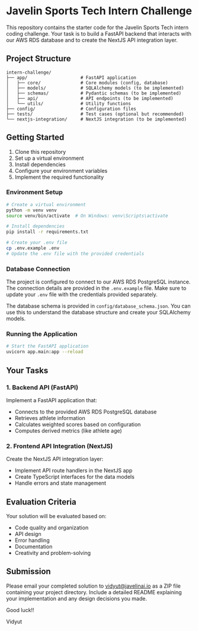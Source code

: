 # Javelin Sports Tech Intern Challenge

This repository contains the starter code for the Javelin Sports Tech intern coding challenge. Your task is to build a FastAPI backend that interacts with our AWS RDS database and to create the NextJS API integration layer.

## Project Structure

```
intern-challenge/
├── app/                    # FastAPI application
│   ├── core/               # Core modules (config, database)
│   ├── models/             # SQLAlchemy models (to be implemented)
│   ├── schemas/            # Pydantic schemas (to be implemented)
│   ├── api/                # API endpoints (to be implemented)
│   └── utils/              # Utility functions
├── config/                 # Configuration files
├── tests/                  # Test cases (optional but recommended)
└── nextjs-integration/     # NextJS integration (to be implemented)
```

## Getting Started

1. Clone this repository
2. Set up a virtual environment
3. Install dependencies
4. Configure your environment variables
5. Implement the required functionality

### Environment Setup

```bash
# Create a virtual environment
python -m venv venv
source venv/bin/activate  # On Windows: venv\Scripts\activate

# Install dependencies
pip install -r requirements.txt

# Create your .env file
cp .env.example .env
# Update the .env file with the provided credentials
```

### Database Connection

The project is configured to connect to our AWS RDS PostgreSQL instance. The connection details are provided in the `.env.example` file. Make sure to update your `.env` file with the credentials provided separately.

The database schema is provided in `config/database_schema.json`. You can use this to understand the database structure and create your SQLAlchemy models.

### Running the Application

```bash
# Start the FastAPI application
uvicorn app.main:app --reload
```

## Your Tasks

### 1. Backend API (FastAPI)

Implement a FastAPI application that:

- Connects to the provided AWS RDS PostgreSQL database
- Retrieves athlete information
- Calculates weighted scores based on configuration
- Computes derived metrics (like athlete age)

### 2. Frontend API Integration (NextJS)

Create the NextJS API integration layer:

- Implement API route handlers in the NextJS app
- Create TypeScript interfaces for the data models
- Handle errors and state management

## Evaluation Criteria

Your solution will be evaluated based on:

- Code quality and organization
- API design
- Error handling
- Documentation
- Creativity and problem-solving

## Submission

Please email your completed solution to vidyut@javelinai.io as a ZIP file containing your project directory. Include a detailed README explaining your implementation and any design decisions you made.

Good luck!!

Vidyut
